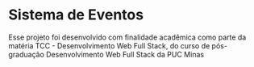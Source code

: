 # Sistema de Eventos

Esse projeto foi desenvolvido com finalidade acadêmica como parte da matéria TCC - Desenvolvimento Web Full Stack, do curso de pós-graduação Desenvolvimento Web Full Stack da PUC Minas